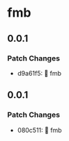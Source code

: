 # fmb

## 0.0.1

### Patch Changes

-   d9a61f5: 🚀 fmb

## 0.0.1

### Patch Changes

-   080c511: 🚀 fmb
